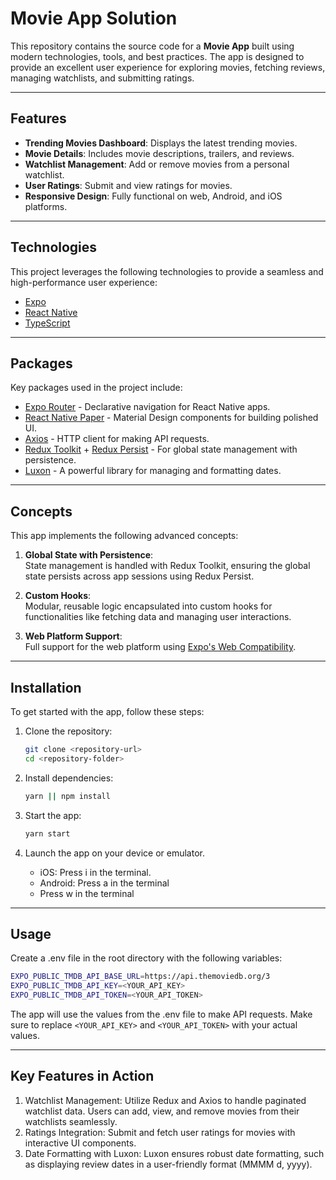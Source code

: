 # **Movie App Solution**

This repository contains the source code for a **Movie App** built using modern technologies, tools, and best practices. The app is designed to provide an excellent user experience for exploring movies, fetching reviews, managing watchlists, and submitting ratings.

---

## **Features**

- **Trending Movies Dashboard**: Displays the latest trending movies.
- **Movie Details**: Includes movie descriptions, trailers, and reviews.
- **Watchlist Management**: Add or remove movies from a personal watchlist.
- **User Ratings**: Submit and view ratings for movies.
- **Responsive Design**: Fully functional on web, Android, and iOS platforms.

---

## **Technologies**

This project leverages the following technologies to provide a seamless and high-performance user experience:

- [Expo](https://expo.dev/)
- [React Native](https://reactnative.dev/)
- [TypeScript](https://www.typescriptlang.org/)

---

## **Packages**

Key packages used in the project include:

- [Expo Router](https://expo.github.io/router/docs) - Declarative navigation for React Native apps.
- [React Native Paper](https://callstack.github.io/react-native-paper/) - Material Design components for building polished UI.
- [Axios](https://axios-http.com/) - HTTP client for making API requests.
- [Redux Toolkit](https://redux-toolkit.js.org/) + [Redux Persist](https://github.com/rt2zz/redux-persist) - For global state management with persistence.
- [Luxon](https://moment.github.io/luxon/#/) - A powerful library for managing and formatting dates.

---

## **Concepts**

This app implements the following advanced concepts:

1. **Global State with Persistence**:  
   State management is handled with Redux Toolkit, ensuring the global state persists across app sessions using Redux Persist.

2. **Custom Hooks**:  
   Modular, reusable logic encapsulated into custom hooks for functionalities like fetching data and managing user interactions.

3. **Web Platform Support**:  
   Full support for the web platform using [Expo's Web Compatibility](https://docs.expo.dev/workflow/web/).

---

## **Installation**

To get started with the app, follow these steps:

1. Clone the repository:

   ```bash
   git clone <repository-url>
   cd <repository-folder>
   ```

2. Install dependencies:

   ```bash
   yarn || npm install
   ```

3. Start the app:

   ```bash
   yarn start
   ```

4. Launch the app on your device or emulator.
   - iOS: Press i in the terminal.
   - Android: Press a in the terminal
   - Press w in the terminal

---

## **Usage**

Create a .env file in the root directory with the following variables:

```bash
EXPO_PUBLIC_TMDB_API_BASE_URL=https://api.themoviedb.org/3
EXPO_PUBLIC_TMDB_API_KEY=<YOUR_API_KEY>
EXPO_PUBLIC_TMDB_API_TOKEN=<YOUR_API_TOKEN>
```

The app will use the values from the .env file to make API requests. Make sure to replace `<YOUR_API_KEY>` and `<YOUR_API_TOKEN>` with your actual values.

---

## **Key Features in Action**

1. Watchlist Management: Utilize Redux and Axios to handle paginated watchlist data. Users can add, view, and remove movies from their watchlists seamlessly.
2. Ratings Integration: Submit and fetch user ratings for movies with interactive UI components.
3. Date Formatting with Luxon: Luxon ensures robust date formatting, such as displaying review dates in a user-friendly format (MMMM d, yyyy).
